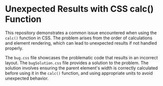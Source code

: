 # Unexpected Results with CSS calc() Function

This repository demonstrates a common issue encountered when using the `calc()` function in CSS. The problem arises from the order of calculations and element rendering, which can lead to unexpected results if not handled properly.

The `bug.css` file showcases the problematic code that results in an incorrect layout. The `bugSolution.css` file provides a solution to the problem. The solution involves ensuring the parent element's width is correctly calculated before using it in the `calc()` function, and using appropriate units to avoid unexpected behavior. 
